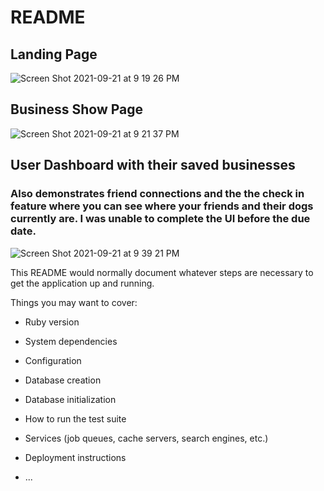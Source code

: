 # README

## Landing Page

![Screen Shot 2021-09-21 at 9 19 26 PM](https://user-images.githubusercontent.com/20844376/134268471-afeb2cee-a88f-4e4e-a383-594b65c5b9cd.png)

## Business Show Page

![Screen Shot 2021-09-21 at 9 21 37 PM](https://user-images.githubusercontent.com/20844376/134268640-d32f787a-6f26-473c-aa77-95d87639e04a.png)

## User Dashboard with their saved businesses
### Also demonstrates friend connections and the the check in feature where you can see where your friends and their dogs currently are.  I was unable to complete the UI before the due date.

![Screen Shot 2021-09-21 at 9 39 21 PM](https://user-images.githubusercontent.com/20844376/134269914-fe3077ff-b90f-4901-b5aa-3c087694679c.png)



This README would normally document whatever steps are necessary to get the
application up and running.

Things you may want to cover:

* Ruby version

* System dependencies

* Configuration

* Database creation

* Database initialization

* How to run the test suite

* Services (job queues, cache servers, search engines, etc.)

* Deployment instructions

* ...
